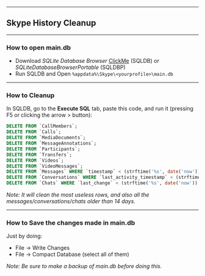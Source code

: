 
---
## Skype History Cleanup

---
### How to open main.db
* Download *SQLite Database Browser* [ClickMe](http://sqlitebrowser.org/) (SQLDB) or *SQLiteDatabaseBrowserPortable* (SQLDBP)
* Run SQLDB and Open `%appdata%\Skype\<yourprofile>\main.db`

---
### How to Cleanup
In SQLDB, go to the **Execute SQL** tab, paste this code, and run it (pressing F5 or clicking the arrow &gt; button):

```sql
DELETE FROM `CallMembers`;
DELETE FROM `Calls`;
DELETE FROM `MediaDocuments`;
DELETE FROM `MessageAnnotations`;
DELETE FROM `Participants`;
DELETE FROM `Transfers`;
DELETE FROM `Videos`;
DELETE FROM `VideoMessages`;
DELETE FROM `Messages` WHERE `timestamp` < (strftime('%s', date('now')) - (60*60*24*15));
DELETE FROM `Conversations` WHERE `last_activity_timestamp` < (strftime('%s', date('now')) - (60*60*24*15)) OR `last_activity_timestamp` is NULL;
DELETE FROM `Chats` WHERE `last_change` < (strftime('%s', date('now')) - (60*60*24*15));
```

_Note: It will clean the most useless rows, and also all the messages/conversations/chats older than 14 days._

---
### How to Save the changes made in main.db
Just by doing:

* File -> Write Changes
* File -> Compact Database (select all of them)

_Note: Be sure to make a backup of main.db before doing this._

